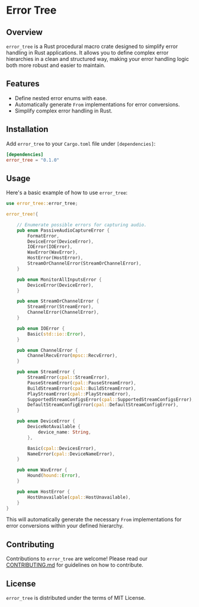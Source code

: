 # Error Tree

## Overview
`error_tree` is a Rust procedural macro crate designed to simplify error handling in Rust applications. It allows you to define complex error hierarchies in a clean and structured way, making your error handling logic both more robust and easier to maintain.

## Features
- Define nested error enums with ease.
- Automatically generate `From` implementations for error conversions.
- Simplify complex error handling in Rust.

## Installation
Add `error_tree` to your `Cargo.toml` file under `[dependencies]`:
```toml
[dependencies]
error_tree = "0.1.0"
```

## Usage
Here's a basic example of how to use `error_tree`:
```rust
use error_tree::error_tree;

error_tree!{

    // Enumerate possible errors for capturing audio.
    pub enum PassiveAudioCaptureError {
        FormatError,
        DeviceError(DeviceError),
        IOError(IOError),
        WavError(WavError),
        HostError(HostError),
        StreamOrChannelError(StreamOrChannelError),
    }

    pub enum MonitorAllInputsError { 
        DeviceError(DeviceError),
    }

    pub enum StreamOrChannelError { 
        StreamError(StreamError),
        ChannelError(ChannelError),
    }

    pub enum IOError { 
        Basic(std::io::Error),
    }

    pub enum ChannelError { 
        ChannelRecvError(mpsc::RecvError),
    }

    pub enum StreamError { 
        StreamError(cpal::StreamError),
        PauseStreamError(cpal::PauseStreamError),
        BuildStreamError(cpal::BuildStreamError),
        PlayStreamError(cpal::PlayStreamError),
        SupportedStreamConfigsError(cpal::SupportedStreamConfigsError),
        DefaultStreamConfigError(cpal::DefaultStreamConfigError),
    }

    pub enum DeviceError { 
        DeviceNotAvailable {
            device_name: String,
        },

        Basic(cpal::DevicesError),
        NameError(cpal::DeviceNameError),
    }

    pub enum WavError { 
        Hound(hound::Error),
    }

    pub enum HostError { 
        HostUnavailable(cpal::HostUnavailable),
    }
}

```

This will automatically generate the necessary `From` implementations for error conversions within your defined hierarchy.

## Contributing
Contributions to `error_tree` are welcome! Please read our [CONTRIBUTING.md](CONTRIBUTING.md) for guidelines on how to contribute.

## License
`error_tree` is distributed under the terms of MIT License.
